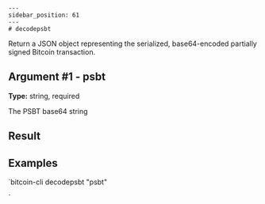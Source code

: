 
    ---
    sidebar_position: 61
    ---
    # decodepsbt

Return a JSON object representing the serialized, base64-encoded partially signed Bitcoin transaction.

## Argument #1 - psbt

**Type:** string, required

The PSBT base64 string

## Result

## Examples

`bitcoin-cli decodepsbt "psbt"

`
